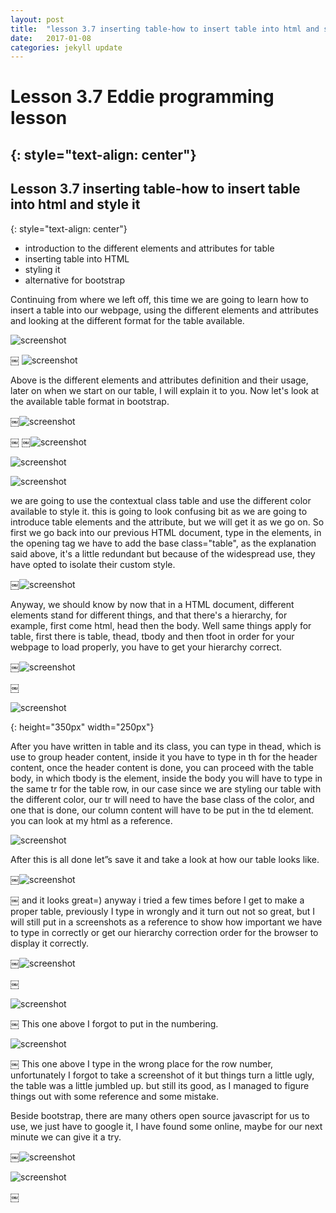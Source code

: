```yaml
---
layout: post
title:  "lesson 3.7 inserting table-how to insert table into html and style it"
date:   2017-01-08
categories: jekyll update
---
```


# Lesson 3.7 Eddie programming lesson
{: style="text-align: center"}
-------------------------------------

## Lesson 3.7 inserting table-how to insert table into html and style it
{: style="text-align: center"}

- introduction to the different elements and attributes for table
- inserting table into HTML
- styling it
- alternative for bootstrap

Continuing from where we left off, this time we are going to learn how to insert a table into our webpage, using the different elements and attributes and looking at the different format for the table available.

![screenshot][id]

[id]:/images/Lesson3.7/Photo1.png
￼
![screenshot][id1]

[id1]:/images/Lesson3.7/Photo2.png


Above is the different elements and attributes definition and their usage, later on when we start on our table, I will explain it to you.
Now let's look at the available table format in bootstrap.

￼![screenshot][id2]

[id2]:/images/Lesson3.7/Photo3.png
￼
￼![screenshot][id3]

[id3]:/images/Lesson3.7/Photo4.png


![screenshot][id4]

[id4]:/images/Lesson3.7/Photo5.png


![screenshot][id5]

[id5]:/images/Lesson3.7/Photo6.png


we are going to use the contextual class table and use the different color available to style it. this is going to look confusing bit as we are going to introduce table elements and the attribute, but we will get it as we go on.
So first we go back into our previous HTML document, type in the <table> elements, in the opening tag we have to add the base class="table", as the explanation said above, it's a little redundant but because of the widespread use, they have opted to isolate their custom style.

￼![screenshot][id6]

[id6]:/images/Lesson3.7/Photo7.png

Anyway, we should know by now that in a HTML document, different elements stand for different things, and that there's a hierarchy, for example, first come html, head then the body. Well same things apply for table, first there is table, thead, tbody and then tfoot in order for your webpage to load properly, you have to get your hierarchy correct.

￼![screenshot][id7]

[id7]:/images/Lesson3.7/Photo8.png
￼

![screenshot][id8]

[id8]:/images/Lesson3.7/Photo9.png
{: height="350px" width="250px"}


After you have written in table and its class, you can type in thead, which is use to group header content,  inside it you have to type in th for the header content, once the header content is done, you can proceed with the table body, in which tbody is the element, inside the body you will have to type in the same tr for the table row, in our case since we are styling our table with the different color, our tr will need to have the base class of the color, and one that is done, our column content will have to be put in the td element. you can look at my html as a
reference.


![screenshot][id9]

[id9]:/images/Lesson3.7/Photo10.png


 After this is all done let”s save it and take a look at how our table looks like.

￼![screenshot][id10]

[id10]:/images/Lesson3.7/Photo11.png
￼
and it looks great=) anyway i tried a few times before I get to make a proper table, previously I type in wrongly and it turn out not so great, but I will still put in a screenshots as a reference to show how important we have to type in correctly or get our hierarchy correction order for the browser to display it correctly.

￼![screenshot][id11]

[id11]:/images/Lesson3.7/Photo12.png
￼

![screenshot][id12]

[id12]:/images/Lesson3.7/Photo13.png
￼
This one above I forgot to put in the numbering.

![screenshot][id13]

[id13]:/images/Lesson3.7/Photo14.png
￼
This one above I type in the wrong place for the row number, unfortunately I forgot to take a screenshot of it but things turn a little ugly, the table was a little jumbled up. but still its good, as I managed to figure things out with some reference and some mistake.

Beside bootstrap, there are many others open source javascript for us to use, we just have to google it, I have found some online, maybe for our next minute we can give it a try.

￼![screenshot][id14]

[id14]:/images/Lesson3.7/Photo15.png

![screenshot][id15]

[id15]:/images/Lesson3.7/Photo16.png
￼
